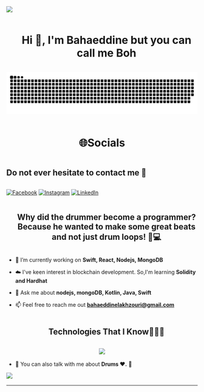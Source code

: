 
<!--horizontal divider(gradiant)-->
<img src="https://user-images.githubusercontent.com/73097560/115834477-dbab4500-a447-11eb-908a-139a6edaec5c.gif">



<!--h1 without bottom border-->
<div id="user-content-toc">
  <ul align="center">
    <summary><h1 style="display: inline-block">Hi 👋, I'm Bahaeddine but you can call me Boh</h1></summary>
  </ul>
</div>


<!--- snake -->
<div align="center">
  <img  src="https://github.com/bahalakhzouri/bahalakhzouri/blob/main/grid-snake.svg"
       alt="snake" /></a>
</div>
<br>
<h1 align="center">🌐Socials</h1>
<h2 style="display: inline-block">Do not ever hesitate to contact me 🤝</h2>

 [![Facebook](https://img.shields.io/badge/Facebook-%231877F2.svg?logo=Facebook&logoColor=white)](https://www.facebook.com/bahaeddinelakhzouri) [![Instagram](https://img.shields.io/badge/Instagram-%23E4405F.svg?logo=Instagram&logoColor=white)](https://www.instagram.com/baha_lakhzouri/) [![LinkedIn](https://img.shields.io/badge/LinkedIn-%230077B5.svg?logo=linkedin&logoColor=white)](https://www.linkedin.com/in/bahaeddine-lakhzouri-748004276/) 
 
 
 
<!--h2 without bottom border-->
<div id="user-content-toc">
  <ul align="center">
    <summary><h2 style="display: inline-block">Why did the drummer become a programmer?<br>
Because he wanted to make some great beats and not just drum loops! 🥁💻</h2></summary>
  </ul>
</div>


<!--Intro start-->
- 🔭 I’m currently working on **Swift, React, Nodejs, MongoDB**

- ☁️ I've keen interest in blockchain development. So,I'm learning **Solidity and Hardhat**

- 💬 Ask me about **nodejs, mongoDB, Kotlin, Java, Swift**

- 📫 Feel free to reach me out **bahaeddinelakhzouri@gmail.com**

<!--Intro end-->


<!--h1 without bottom border-->
<div id="user-content-toc">
  <ul align="center">
    <summary><h2 style="display: inline-block">Technologies That I Know👨🏻‍💻</h2></summary>
  </ul>
</div>
<!--tech stack icons-->
<p align="center">
  <a href="https://skillicons.dev">
    <img src="https://skillicons.dev/icons?i=git,c,cpp,flutter,maven,solidity,cpp,css,discord,docker,express,figma,github,html,java,js,kotlin,linux,materialui,mongodb,mysql,threejs,nodejs,postman,py,react,tailwind,ts,vscode,arduino&perline=10"/>
  </a>
</p>


<!-- Connect with me -->
<!--h2 without bottom border-->
  - 🥁 You can also talk with me about **Drums ❤️.** 🥁
</p>

<!--horizontal divider(gradiant)-->
<img src="https://user-images.githubusercontent.com/73097560/115834477-dbab4500-a447-11eb-908a-139a6edaec5c.gif">

----------------------------------------------------------------------
